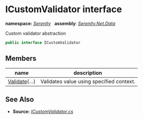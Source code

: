 # ICustomValidator interface
**namespace:** *[Serenity](../README.md#serenity-namespace)*   **assembly**: *[Serenity.Net.Data](../README.md)*

Custom validator abstraction

```csharp
public interface ICustomValidator
```

## Members

| name | description |
| --- | --- |
| [Validate](ICustomValidator/Validate.md)(…) | Validates value using specified context. |

## See Also

* **Source:** *[ICustomValidator.cs](https://github.com/serenity-is/Serenity/blob/master/src/Serenity.Net.Data/Validation/ICustomValidator.cs)*